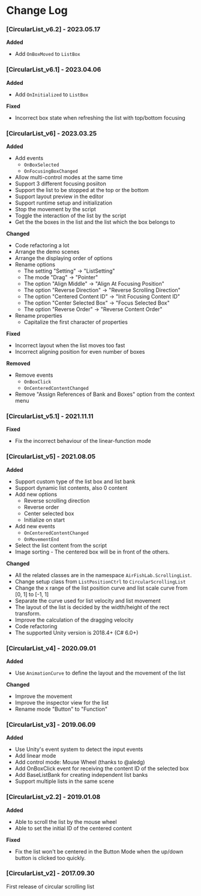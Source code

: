 # Change Log

### [CircularList_v6.2] - 2023.05.17

**Added**

- Add `OnBoxMoved` to `ListBox`

### [CircularList_v6.1] - 2023.04.06

**Added**

- Add `OnInitialized` to `ListBox`

**Fixed**

- Incorrect box state when refreshing the list with top/bottom focusing

### [CircularList_v6] - 2023.03.25

**Added**

- Add events
  - `OnBoxSelected`
  - `OnFocusingBoxChanged`
- Allow multi-control modes at the same time
- Support 3 different focusing posiiton
- Support the list to be stopped at the top or the bottom
- Support layout preview in the editor
- Support runtime setup and initialization
- Stop the movement by the script
- Toggle the interaction of the list by the script
- Get the the boxes in the list and the list which the box belongs to

**Changed**

- Code refactoring a lot
- Arrange the demo scenes
- Arrange the displaying order of options
- Rename options
  - The setting "Setting" -> "ListSetting"
  - The mode "Drag" -> "Pointer"
  - The option "Align Middle" -> "Align At Focusing Position"
  - The option "Reverse Direction" -> "Reverse Scrolling Direction"
  - The option "Centered Content ID" -> "Init Focusing Content ID"
  - The option "Center Selected Box" -> "Focus Selected Box"
  - The option "Reverse Order" -> "Reverse Content Order"
- Rename properties
  - Capitalize the first character of properties

**Fixed**

- Incorrect layout when the list moves too fast
- Incorrect aligning position for even number of boxes

**Removed**

- Remove events
  - `OnBoxClick`
  - `OnCenteredContentChanged`
- Remove "Assign References of Bank and Boxes" option from the context menu

### [CircularList_v5.1] - 2021.11.11

**Fixed**

- Fix the incorrect behaviour of the linear-function mode

### [CircularList_v5] - 2021.08.05

**Added**

- Support custom type of the list box and list bank
- Support dynamic list contents, also 0 content
- Add new options
  - Reverse scrolling direction
  - Reverse order
  - Center selected box
  - Initialize on start
- Add new events
  - `OnCenteredContentChanged`
  - `OnMovementEnd`
- Select the list content from the script
- Image sorting - The centered box will be in front of the others.

**Changed**

- All the related classes are in the namespace `AirFishLab.ScrollingList`.
- Change setup class from `ListPositionCtrl` to `CircularScrollingList`
- Change the x range of the list position curve and list scale curve from [0, 1] to [-1, 1]
- Separate the curve used for list velocity and list movement
- The layout of the list is decided by the width/height of the rect transform.
- Improve the calculation of the dragging velocity
- Code refactoring
- The supported Unity version is 2018.4+ (C# 6.0+)

### [CircularList_v4] - 2020.09.01

**Added**

- Use `AnimationCurve` to define the layout and the movement of the list

**Changed**

- Improve the movement
- Improve the inspector view for the list
- Rename mode "Button" to "Function"

### [CircularList_v3] - 2019.06.09

**Added**

- Use Unity's event system to detect the input events
- Add linear mode
- Add control mode: Mouse Wheel (thanks to @aledg)
- Add OnBoxClick event for receiving the content ID of the selected box
- Add BaseListBank for creating independent list banks
- Support multiple lists in the same scene

### [CircularList_v2.2] - 2019.01.08

**Added**

- Able to scroll the list by the mouse wheel
- Able to set the initial ID of the centered content

**Fixed**

- Fix the list won't be centered in the Button Mode when the up/down button is clicked too quickly.

### [CircularList_v2] - 2017.09.30

First release of circular scrolling list
